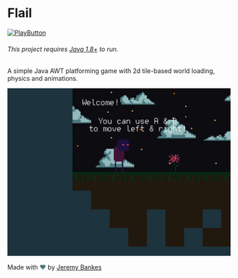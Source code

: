 # Flail

[![PlayButton]](https://github.com/JeremyBankes/Flail/releases/download/1.0.0/Flail.jar)

[PlayButton]: https://img.shields.io/badge/Download_Flail-b23d66?style=for-the-badge

###### This project requires [Java 1.8+](https://java.com/en/download/) to run.

A simple Java AWT platforming game with 2d tile-based world loading, physics and animations.

![cover image][cover]

[cover]: https://github.com/JeremyBankes/Flail/raw/main/res/textures/cover.png

Made with <span style="color:#4A7376">❤</span> by [Jeremy Bankes](https://jeremybankes.com)
